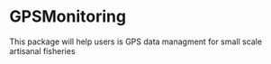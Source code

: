 # GPSMonitoring
This package will help users is GPS data managment for small scale artisanal fisheries
